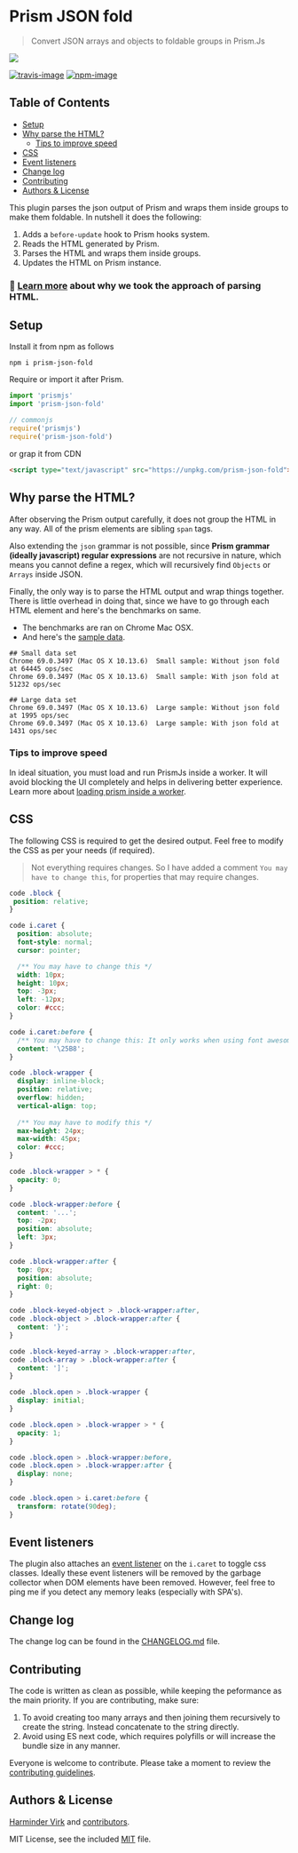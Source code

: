 # Prism JSON fold
> Convert JSON arrays and objects to foldable groups in Prism.Js

![](https://res.cloudinary.com/adonisjs/image/upload/q_100/v1537431260/prism-json-fold_vhw5tf.gif)

[![travis-image]][travis-url]
[![npm-image]][npm-url]

## Table of Contents
* [Setup](#setup)
* [Why parse the HTML?](#why-parse-the-html)
  * [Tips to improve speed](#tips-to-improve-speed)
* [CSS](#css)
* [Event listeners](#event-listeners)
* [Change log](#change-log)
* [Contributing](#contributing)
* [Authors &amp; License](#authors--license)

This plugin parses the json output of Prism and wraps them inside groups to make them foldable. In nutshell it does the following:

1. Adds a `before-update` hook to Prism hooks system.
2. Reads the HTML generated by Prism.
3. Parses the HTML and wraps them inside groups.
4. Updates the HTML on Prism instance.

### 💁 [Learn more](#why-parse-the-html) about why we took the approach of parsing HTML.

## Setup
Install it from npm as follows

```shell
npm i prism-json-fold
```

Require or import it after Prism.

```js
import 'prismjs'
import 'prism-json-fold'

// commonjs
require('prismjs')
require('prism-json-fold')
```

or grap it from CDN

```html
<script type="text/javascript" src="https://unpkg.com/prism-json-fold"></script>
```

## Why parse the HTML?
After observing the Prism output carefully, it does not group the HTML in any way. All of the prism elements are sibling `span` tags.

Also extending the `json` grammar is not possible, since **Prism grammar (ideally javascript) regular expressions** are not recursive in nature, which means you cannot define a regex, which will recursively find `Objects` or `Arrays` inside JSON.

Finally, the only way is to parse the HTML output and wrap things together. There is little overhead in doing that, since we have to go through each HTML element and here's the benchmarks on same.

- The benchmarks are ran on Chrome Mac OSX.
- And here's the [sample data](benchmarks/samples.js).

```shell
## Small data set
Chrome 69.0.3497 (Mac OS X 10.13.6)  Small sample: Without json fold at 64445 ops/sec
Chrome 69.0.3497 (Mac OS X 10.13.6)  Small sample: With json fold at 51232 ops/sec

## Large data set
Chrome 69.0.3497 (Mac OS X 10.13.6)  Large sample: Without json fold at 1995 ops/sec
Chrome 69.0.3497 (Mac OS X 10.13.6)  Large sample: With json fold at 1431 ops/sec
```

### Tips to improve speed
In ideal situation, you must load and run PrismJs inside a worker. It will avoid blocking the UI completely and helps in delivering better experience. Learn more about [loading prism inside a worker]().

## CSS
The following CSS is required to get the desired output. Feel free to modify the CSS as per your needs (if required).

> Not everything requires changes. So I have added a comment `You may have to change this`, for properties that may require changes.

```css
code .block {
 position: relative;
}

code i.caret {
  position: absolute;
  font-style: normal;
  cursor: pointer;

  /** You may have to change this */
  width: 10px;
  height: 10px;
  top: -3px;
  left: -12px;
  color: #ccc;
}

code i.caret:before {
  /** You may have to change this: It only works when using font awesome */
  content: '\25B8';
}

code .block-wrapper {
  display: inline-block;
  position: relative;
  overflow: hidden;
  vertical-align: top;
  
  /** You may have to modify this */
  max-height: 24px;
  max-width: 45px;
  color: #ccc;
}

code .block-wrapper > * {
  opacity: 0;
}

code .block-wrapper:before {
  content: '...';
  top: -2px;
  position: absolute;
  left: 3px;
}

code .block-wrapper:after {
  top: 0px;
  position: absolute;
  right: 0;
}

code .block-keyed-object > .block-wrapper:after,
code .block-object > .block-wrapper:after {
  content: '}';
}

code .block-keyed-array > .block-wrapper:after,
code .block-array > .block-wrapper:after {
  content: ']';
}

code .block.open > .block-wrapper {
  display: initial;
}

code .block.open > .block-wrapper > * {
  opacity: 1;
}

code .block.open > .block-wrapper:before,
code .block.open > .block-wrapper:after {
  display: none;
}

code .block.open > i.caret:before {
  transform: rotate(90deg);
}
```

## Event listeners
The plugin also attaches an [event listener](index.js#L29) on the `i.caret` to toggle css classes. Ideally these event listeners will be removed by the garbage collector when DOM elements have been removed. However, feel free to ping me if you detect any memory leaks (especially with SPA's).

## Change log
The change log can be found in the [CHANGELOG.md](CHANGELOG.md) file.

## Contributing
The code is written as clean as possible, while keeping the peformance as the main priority. If you are contributing, make sure:

1. To avoid creating too many arrays and then joining them recursively to create the string. Instead concatenate to the string directly.
2. Avoid using ES next code, which requires polyfills or will increase the bundle size in any manner.

Everyone is welcome to contribute. Please take a moment to review the [contributing guidelines](CONTRIBUTING.md).

## Authors & License
[Harminder Virk](https://github.com/thetutlage) and [contributors](https://github.com/dimerapp/prism-json-fold/graphs/contributors).

MIT License, see the included [MIT](LICENSE.md) file.

[travis-image]: https://img.shields.io/travis/dimerapp/prism-json-fold/master.svg?style=flat-square&logo=travis
[travis-url]: https://travis-ci.org/dimerapp/prism-json-fold "travis"

[npm-image]: https://img.shields.io/npm/v/prism-json-fold.svg?style=flat-square&logo=npm
[npm-url]: https://npmjs.org/package/prism-json-fold "npm"
